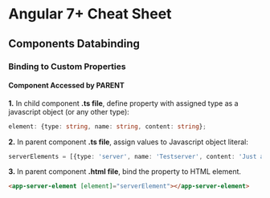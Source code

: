 # Angular 7+ Cheat Sheet

## Components Databinding
### Binding to Custom Properties
#### Component Accessed by PARENT
**1.** In child component **.ts file**, define property with assigned type as a javascript object (or any other type):
```typescript
element: {type: string, name: string, content: string};
```
**2.** In parent component **.ts file**, assign values to Javascript object literal:
```typescript
serverElements = [{type: 'server', name: 'Testserver', content: 'Just a test'}];
```
**3.** In parent component **.html file**, bind the property to HTML element.
```html
<app-server-element [element]="serverElement"></app-server-element>
```





